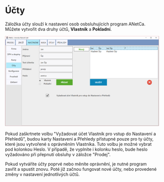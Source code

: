 # Účty

Záložka účty slouží k nastavení osob osbsluhujících program ANetCa. Můžete vytvořit dva druhy účtů, **Vlastník** a **Pokladní**.

![Záložka Nastavení a detail karty Účty obsluhy](nastaveni-ucty.png)

Pokud zaškrtnete volbu "Vyžadovat účet Vlastník pro vstup do Nastavení a Přehledů", budou karty Nastavení a Přehledy přístupné pouze pro ty účty, které jsou vytvořené s oprávněním Vlastníka. Tuto volbu je možné vybrat pod kolonkou Heslo. V případě, že vyplníte i kolonku heslo, bude heslo vyžadováno při přepnutí obsluhy v záložce "Prodej".

Pokud vytváříte účty poprvé nebo měníte oprávnění, je nutné program zavřít a spustit znovu. Poté již začnou fungovat nové účty, nebo provedené změny v nastavení jednotlivých účtů.